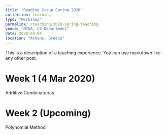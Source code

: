 ```yaml
---
title: "Reading Group Spring 2020"
collection: teaching
type: "Workshop"
permalink: /teaching/2020-spring-teaching
venue: "NTUA, CS Department"
date: 2020-03-04
location: "Athens, Greece"
---
```


This is a description of a teaching experience. You can use markdown like any other post.

Week 1 (4 Mar 2020)
======
Additive Combinatorics

Week 2 (Upcoming)
======
Polynomial Method

